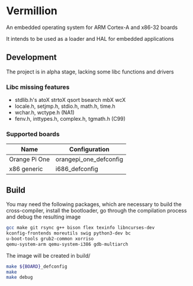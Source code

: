 # Vermillion
An embedded operating system for ARM Cortex-A and x86-32 boards

It intends to be used as a loader and HAL for embedded applications

## Development
The project is in alpha stage, lacking some libc functions and drivers

### Libc missing features
- stdlib.h's atoX strtoX qsort bsearch mbX wcX
- locale.h, setjmp.h, stdio.h, math.h, time.h
- wchar.h, wctype.h (NA1)
- fenv.h, inttypes.h, complex.h, tgmath.h (C99)

### Supported boards
| Name | Configuration |
| ---- | ------------- |
| Orange Pi One | orangepi\_one\_defconfig |
| x86 generic | i686\_defconfig |

## Build
You may need the following packages, which are necessary to build the
cross-compiler, install the bootloader, go through the compilation
process and debug the resulting image
```sh
gcc make git rsync g++ bison flex texinfo libncurses-dev
kconfig-frontends moreutils swig python3-dev bc
u-boot-tools grub2-common xorriso
qemu-system-arm qemu-system-i386 gdb-multiarch
```

The image will be created in build/
```sh
make ${BOARD}_defconfig
make
make debug
```
